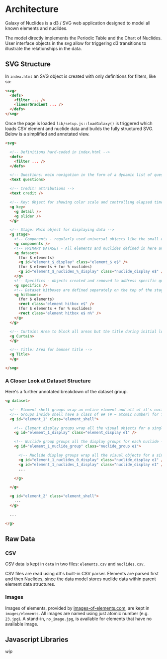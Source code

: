 # Architecture

Galaxy of Nuclides is a d3 / SVG web application designed to model all known elements and nuclides.

The model directly implements the Periodic Table and the Chart of Nuclides. User interface objects in the svg allow for triggering d3 transitions to illustrate the relationships in the data.

## SVG Structure

In `index.html` an SVG object is created with only definitions for filters, like so:

```html
<svg>
  <defs>
    <filter ... />
    <linearGradient ... />
  </defs>
</svg>
```

Once the page is loaded `lib/setup.js::loadGalaxy()` is triggered which loads CSV element and nuclide data and builds the fully structured SVG. Below is a simplified and annotated view.

```html
<svg>

  <!-- Definitions hard-coded in index.html -->
  <defs>
    <filter ... />
  </defs>

  <!-- Questions: main navigation in the form of a dynamic list of questions -->
  <text questions>

  <!-- Credit: attributions -->
  <text credit />

  <!-- Key: Object for showing color scale and controlling elapsed time to illustrate decay -->
  <g key>
    <g detail />
    <g slider />
  </g>

  <!-- Stage: Main object for displaying data -->
  <g stage>
    <!-- Components - regularly used universal objects like the small element image viewer -->
    <g components />
    <!-- PRIMARY DATASET - All elements and nuclides defined in here and manipulated by control objects -->
    <g dataset>
      (for $ elements)
      <g id="element_$_display" class="element_$ e$" />
      (for $ elements + for % nuclides)
      <g id="element_$_nuclides_%_display" class="nuclide_display e$" />
    </g>
    <!-- Specifics - objects created and removed to address specific questions -->
    <g specifics />
    <!-- Dataset hitboxes are defined separately on the top of the stage for full control over the mouse -->
    <g hitboxes>
      (for $ elements)
      <rect class="element hitbox e$" />
      (for $ elements + for % nuclides)
      <rect class="element hitbox e$ n%" />
    </g>
  </g>

  <!-- Curtain: Area to block all areas but the title during initial loading -->
  <g Curtain>
  </g>

  <!-- Title: Area for banner title -->
  <g Title>
  </g>

</svg>
```

### A Closer Look at Dataset Structure

Here's a further annotated breakdown of the dataset group.

```html
<g dataset>

  <!-- Element shell groups wrap an entire element and all of it's nuclides -->
  <!-- Groups inside shell have a class of e# (# = atomic number) for filtering selectors to a single element or group of nuclides -->
  <g id="element_1" class="element_shell">

    <!-- Element display groups wrap all the visual objects for a single element (not its nuclides) -->
    <g id="element_1_display" class="element_display e1" />

    <!-- Nuclide group groups all the display groups for each nuclide -->
    <g id="element_1_nuclide_group" class="nuclide_group e1">

      <!-- Nuclide display groups wrap all the visual objects for a single nuclide -->
      <g id="element_1_nuclides_0_display" class="nuclide_display e1" />
      <g id="element_1_nuclides_1_display" class="nuclide_display e1" />
      ...

    </g>

  </g>

  <g id="element_2" class="element_shell">
    ...
  </g>

  ...

</g>
```

## Raw Data

### CSV

CSV data is kept in `data` in two files: `elements.csv` and `nuclides.csv`.

CSV files are read using d3's built-in CSV parser. Elements are parsed first and then Nuclides, since the data model stores nuclide data within parent element data structures.

### Images

Images of elements, provided by [images-of-elements.com](http://images-of-elements.com/), are kept in `images/elements`. All images are named using just atomic number (e.g. `23.jpg`). A stand-in, `no_image.jpg`, is available for elements that have no available image.

## Javascript Libraries

*wip*
